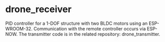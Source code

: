 # drone_receiver
PID controller for a 1-DOF structure with two BLDC motors using an ESP-WROOM-32. Communication with the remote controller occurs via ESP-NOW. The transmitter code is in the related repository: drone_transmitter.
